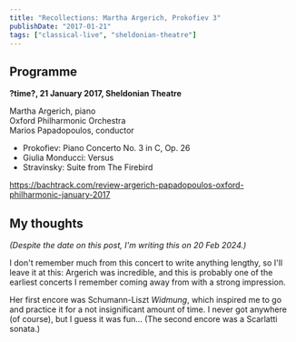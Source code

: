 ```yaml
---
title: "Recollections: Martha Argerich, Prokofiev 3"
publishDate: "2017-01-21"
tags: ["classical-live", "sheldonian-theatre"]
---
```


## Programme

**?time?, 21 January 2017, Sheldonian Theatre**

Martha Argerich, piano<br />
Oxford Philharmonic Orchestra<br />
Marios Papadopoulos, conductor

- Prokofiev: Piano Concerto No. 3 in C, Op. 26
- Giulia Monducci: Versus
- Stravinsky: Suite from The Firebird

https://bachtrack.com/review-argerich-papadopoulos-oxford-philharmonic-january-2017

## My thoughts

*(Despite the date on this post, I'm writing this on 20 Feb 2024.)*

I don't remember much from this concert to write anything lengthy, so I'll leave it at this: Argerich was incredible, and this is probably one of the earliest concerts I remember coming away from with a strong impression.

Her first encore was Schumann-Liszt *Widmung*, which inspired me to go and practice it for a not insignificant amount of time.
I never got anywhere (of course), but I guess it was fun...
(The second encore was a Scarlatti sonata.)
